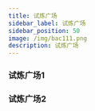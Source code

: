 ```yaml
---
title: 试炼广场
sidebar_label: 试炼广场
sidebar_position: 50
image: /img/bac111.png
description: 试炼广场
---
```


### 试炼广场1

### 试炼广场2
